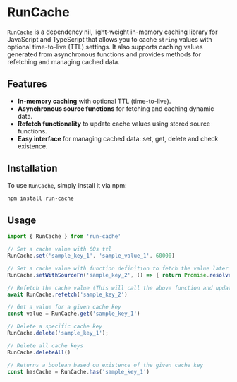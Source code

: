 # RunCache

`RunCache` is a dependency nil, light-weight in-memory caching library for JavaScript and TypeScript that allows you to cache `string` values with optional time-to-live (TTL) settings. It also supports caching values generated from asynchronous functions and provides methods for refetching and managing cached data.

## Features

- **In-memory caching** with optional TTL (time-to-live).
- **Asynchronous source functions** for fetching and caching dynamic data.
- **Refetch functionality** to update cache values using stored source functions.
- **Easy interface** for managing cached data: set, get, delete and check existence.

## Installation

To use `RunCache`, simply install it via npm:

```bash
npm install run-cache
```

## Usage

```js
import { RunCache } from 'run-cache'

// Set a cache value with 60s ttl
RunCache.set('sample_key_1', 'sample_value_1', 60000)

// Set a cache value with function definition to fetch the value later
RunCache.setWithSourceFn('sample_key_2', () => { return Promise.resolve('sample_value_2') })

// Refetch the cache value (This will call the above function and update the cache value)
await RunCache.refetch('sample_key_2')

// Get a value for a given cache key
const value = RunCache.get('sample_key_1')

// Delete a specific cache key
RunCache.delete('sample_key_1');

// Delete all cache keys
RunCache.deleteAll()

// Returns a boolean based on existence of the given cache key
const hasCache = RunCache.has('sample_key_1')
```